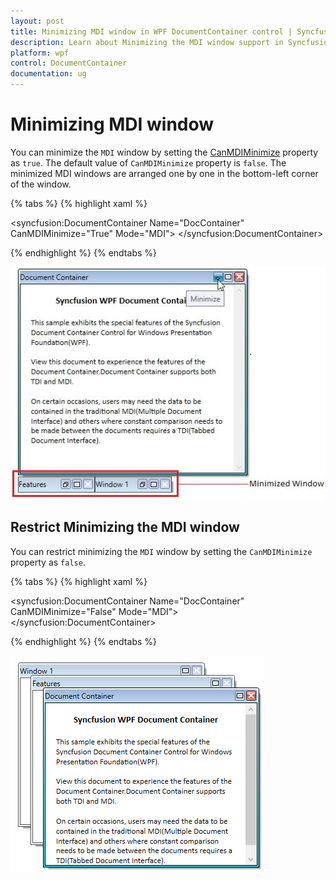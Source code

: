 ```yaml
---
layout: post
title: Minimizing MDI window in WPF DocumentContainer control | Syncfusion
description: Learn about Minimizing the MDI window support in Syncfusion WPF DocumentContainer control and more details.
platform: wpf
control: DocumentContainer
documentation: ug
---
```


# Minimizing MDI window

You can minimize the `MDI` window by setting the [CanMDIMinimize](https://help.syncfusion.com/cr/wpf/Syncfusion.Tools.Wpf~Syncfusion.Windows.Tools.Controls.DocumentContainer~CanMDIMinimize.html) property as `true`. The default value of `CanMDIMinimize` property is `false`. The minimized  MDI windows are arranged one by one in the bottom-left corner of the window.

{% tabs %}
{% highlight xaml %}

<syncfusion:DocumentContainer Name="DocContainer"
                              CanMDIMinimize="True" 
                              Mode="MDI">
    <FlowDocumentScrollViewer syncfusion:DocumentContainer.Header="Features"/>
    <FlowDocumentScrollViewer syncfusion:DocumentContainer.Header="Window1"/>
    <FlowDocumentScrollViewer syncfusion:DocumentContainer.Header="Document Container"/>
</syncfusion:DocumentContainer>

{% endhighlight %}
{% endtabs %}

![Minimizing MDI window in Document Container](Minimizing-MDI-window_images/Minimizing-MDI-window_img1.jpeg)

## Restrict Minimizing the MDI window

You can restrict minimizing the `MDI` window by setting the `CanMDIMinimize` property as `false`.

{% tabs %}
{% highlight xaml %}

<syncfusion:DocumentContainer Name="DocContainer"
                              CanMDIMinimize="False" 
                              Mode="MDI">
    <FlowDocumentScrollViewer syncfusion:DocumentContainer.Header="Features"/>
    <FlowDocumentScrollViewer syncfusion:DocumentContainer.Header="Window1"/>
    <FlowDocumentScrollViewer syncfusion:DocumentContainer.Header="Document Container"/>
</syncfusion:DocumentContainer>

{% endhighlight %}
{% endtabs %}

![Restrict the Minimizing MDI window in Document Container](Minimizing-MDI-window_images/Restrict_Minimizing.png)

